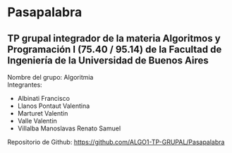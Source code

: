 # Pasapalabra
## TP grupal integrador de la materia Algoritmos y Programación I (75.40 / 95.14) de la Facultad de Ingeniería de la Universidad de Buenos Aires

Nombre del grupo: Algoritmia<br>
Integrantes:
- Albinati Francisco 
- Llanos Pontaut Valentina
- Marturet Valentin
- Valle Valentin
- Villalba Manoslavas Renato Samuel

Repositorio de Github: https://github.com/ALGO1-TP-GRUPAL/Pasapalabra
